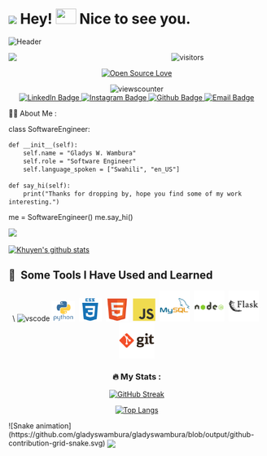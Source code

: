 <h1><img src="https://emojis.slackmojis.com/emojis/images/1531849430/4246/blob-sunglasses.gif?1531849430" width="30"/> Hey! <img src="https://media.giphy.com/media/hvRJCLFzcasrR4ia7z/giphy.gif" width="40px" height="30px"/> Nice to see you.</h1>

![Header](https://user-images.githubusercontent.com/97955649/173711800-5021758f-ed52-4fc9-a890-26d8f4958955.png)

  <img align="left" src="https://media.giphy.com/media/eDDrmbtY0aSAII8ffT/giphy.gif" width="200"/>
  
  <div align="center">
  
  ![visitors](https://visitor-badge.laobi.icu/badge?page_id=gladyswambura.gladyswambura)

   [![Open Source Love](https://badges.frapsoft.com/os/v1/open-source.svg?v=102)](https://github.com/ellerbrock/open-source-badge/)
  
  </div>
  
  <div id="counter" align="center">
      <img  src="https://komarev.com/ghpvc/?username=gladyswambura&style=flat-square&color=blue" alt="viewscounter"/>
  </div>
  
  <div id="badges"align="center">
    <a href="https://www.linkedin.com/in/gladys-wahito-wambura/">
      <img src="https://img.shields.io/badge/LinkedIn-blue?style=for-the-badge&logo=linkedin&logoColor=white" alt="LinkedIn Badge"/>
    </a>
    <a href="https://www.instagram.com/arinahgladoo/">
      <img src="https://img.shields.io/badge/Instgram-red?style=for-the-badge&logo=instagram&logoColor=white" alt="Instagram Badge"/>
    </a>
    <a href="https://github.com/gladyswambura">
      <img src="https://img.shields.io/badge/Github-lightgrey?style=for-the-badge&logo=github&logoColor=white" alt="Github Badge"/>
    </a>
    <a href="http://mailto:gladyswahito7@gmail.com">
      <img src="https://img.shields.io/badge/Email-blueviolet?style=for-the-badge&logo=email&logoColor=white" alt="Email Badge"/>
    </a>
  </div>
    
 :woman_technologist: About Me :
 
   class SoftwareEngineer:

    def __init__(self):
        self.name = "Gladys W. Wambura"
        self.role = "Software Engineer"
        self.language_spoken = ["Swahili", "en_US"]

    def say_hi(self):
        print("Thanks for dropping by, hope you find some of my work interesting.")


me = SoftwareEngineer()
me.say_hi()

 <img src="https://media.giphy.com/media/WUlplcMpOCEmTGBtBW/giphy.gif" width="30">
    
  [![Khuyen's github stats](https://github-readme-stats.vercel.app/api?username=gladyswambura&count_private=true&show_icons=true&theme=radical&hide_rank=false)](https://github.com/anuraghazra/github-readme-stats)
  
<h2> 🚀 &nbsp;Some Tools I Have Used and Learned</h2>
<div align="center">\
  <img src="https://cdn.jsdelivr.net/gh/devicons/devicon/icons/vscode/vscode-original.svg" alt="vscode" width="45" height="45"/>
  <img src="https://github.com/devicons/devicon/blob/master/icons/python/python-original-wordmark.svg" title="Python3" alt="python3" width="45" height="40"/>&nbsp;
  <img src="https://github.com/devicons/devicon/blob/master/icons/css3/css3-plain-wordmark.svg"  title="CSS3" alt="CSS" width="45" height="45"/>&nbsp;
  <img src="https://github.com/devicons/devicon/blob/master/icons/html5/html5-original.svg" title="HTML5" alt="HTML" width="45" height="45"/>&nbsp;
  <img src="https://github.com/devicons/devicon/blob/master/icons/javascript/javascript-original.svg" title="JavaScript" alt="JavaScript" width="45" height="45"/>&nbsp;
  <img src="https://github.com/devicons/devicon/blob/master/icons/mysql/mysql-original-wordmark.svg" title="MySQL"  alt="MySQL" width="60" height="60"/>&nbsp;
  <img src="https://github.com/devicons/devicon/blob/master/icons/nodejs/nodejs-original-wordmark.svg" title="NodeJS" alt="NodeJS" width="60" height="60"/>&nbsp;
  <img src="https://github.com/devicons/devicon/blob/master/icons/flask/flask-original-wordmark.svg" title="Flask" alt="flask" width="60" height="60"/>&nbsp;
  <img src="https://github.com/devicons/devicon/blob/master/icons/git/git-original-wordmark.svg" title="Git" **alt="Git" width="70" height="70"/>
</div>

<div align="center">
  
### :fire: My Stats :
  
[![GitHub Streak](http://github-readme-streak-stats.herokuapp.com?user=gladyswambura&theme=dark&background=000000)](https://git.io/streak-stats)


[![Top Langs](https://github-readme-stats.vercel.app/api/top-langs/?username=gladyswambura&layout=compact&theme=vision-friendly-dark)](https://github.com/anuraghazra/github-readme-stats)
 </div>
 ![Snake animation](https://github.com/gladyswambura/gladyswambura/blob/output/github-contribution-grid-snake.svg)
 <img align="center" src="https://github-readme-stats.vercel.app/api/<CARD_TYPE>/?username=gladyswambura&theme=<THEME_NAME>" />
